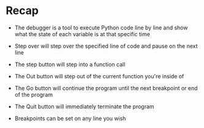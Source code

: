 # Recap

- The debugger is a tool to execute Python code line by line and show what the state of each variable is at that specific time

- Step over will step over the specified line of code and pause on the next line

- The step button will step into a function call

- The Out button will step out of the current function you're inside of

- The Go button will continue the program until the next breakpoint or end of the program

- The Quit button will immediately terminate the program

- Breakpoints can be set on any line you wish
